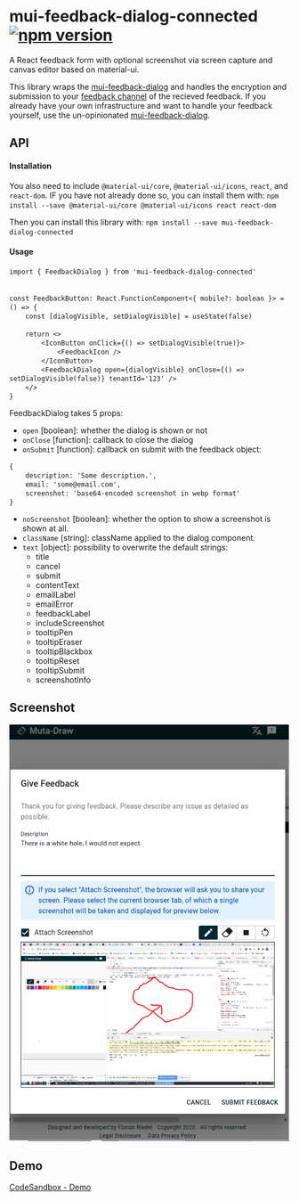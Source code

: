 # mui-feedback-dialog-connected [![npm version](https://badge.fury.io/js/mui-feedback-dialog-connected.svg)](https://badge.fury.io/js/mui-feedback-dialog-connected)

A React feedback form with optional screenshot via screen capture and canvas editor based on material-ui.

This library wraps the [mui-feedback-dialog](https://github.com/fochlac/mui-feedback-dialog) and handles the encryption and submission to your [feedback channel](https://feedback.fochlac.com) of the recieved feedback. If you already have your own infrastructure and want to handle your feedback yourself, use the un-opinionated [mui-feedback-dialog](https://github.com/fochlac/mui-feedback-dialog).

## API

#### Installation

You also need to include `@material-ui/core`, `@material-ui/icons`, `react`, and `react-dom`. IF you have not already done so, you can install them with: 
`npm install --save @material-ui/core @material-ui/icons react react-dom`

Then you can install this library with:
`npm install --save mui-feedback-dialog-connected`

#### Usage
```
import { FeedbackDialog } from 'mui-feedback-dialog-connected'


const FeedbackButton: React.FunctionComponent<{ mobile?: boolean }> = () => {
    const [dialogVisible, setDialogVisible] = useState(false)

    return <>
        <IconButton onClick={() => setDialogVisible(true)}>
            <FeedbackIcon />
        </IconButton>
        <FeedbackDialog open={dialogVisible} onClose={() => setDialogVisible(false)} tenantId='123' />
    </>
}
```

FeedbackDialog takes 5 props: 
* `open` [boolean]: whether the dialog is shown or not
* `onClose` [function]: callback to close the dialog
* `onSubmit` [function]: callback on submit with the feedback object:
```
{
    description: 'Some description.',
    email: 'some@email.com',
    screenshot: 'base64-encoded screenshot in webp format'
}
```
* `noScreenshot` [boolean]: whether the option to show a screenshot is shown at all.
* `className` [string]: className applied to the dialog component.
* `text` [object]: possibility to overwrite the default strings:
    * title
    * cancel
    * submit
    * contentText
    * emailLabel
    * emailError
    * feedbackLabel
    * includeScreenshot
    * tooltipPen
    * tooltipEraser
    * tooltipBlackbox
    * tooltipReset
    * tooltipSubmit
    * screenshotInfo 

## Screenshot
![SampleScreenshot](https://github.com/fochlac/mui-feedback-dialog/blob/master/feedback-dialog.jpg?raw=true)

## Demo
[CodeSandbox - Demo](https://codesandbox.io/s/feedback-dialog-connected-0rfhp)
